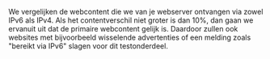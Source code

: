 We vergelijken de webcontent die we van je webserver ontvangen via zowel IPv6 als IPv4. Als het contentverschil niet groter is dan 10%, dan gaan we ervanuit uit dat de primaire webcontent gelijk is. Daardoor zullen ook websites met bijvoorbeeld wisselende advertenties of een melding zoals "bereikt via IPv6" slagen voor dit testonderdeel. 
